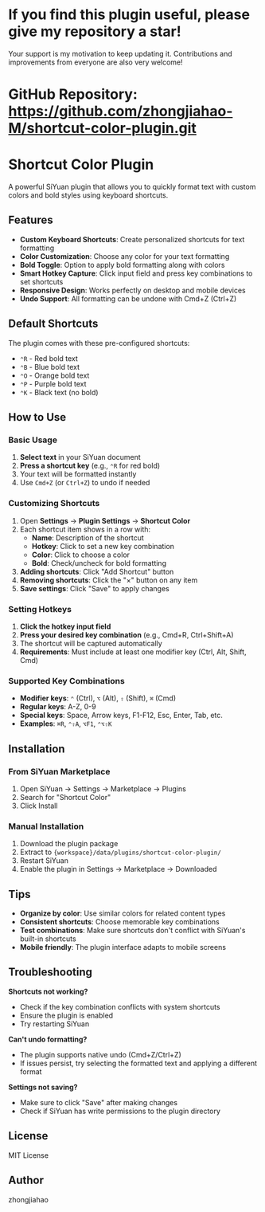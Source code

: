 # If you find this plugin useful, please give my repository a star!
Your support is my motivation to keep updating it.
Contributions and improvements from everyone are also very welcome!

# GitHub Repository: https://github.com/zhongjiahao-M/shortcut-color-plugin.git
# Shortcut Color Plugin

A powerful SiYuan plugin that allows you to quickly format text with custom colors and bold styles using keyboard shortcuts.

## Features

- **Custom Keyboard Shortcuts**: Create personalized shortcuts for text formatting
- **Color Customization**: Choose any color for your text formatting
- **Bold Toggle**: Option to apply bold formatting along with colors
- **Smart Hotkey Capture**: Click input field and press key combinations to set shortcuts
- **Responsive Design**: Works perfectly on desktop and mobile devices
- **Undo Support**: All formatting can be undone with Cmd+Z (Ctrl+Z)

## Default Shortcuts

The plugin comes with these pre-configured shortcuts:

- `⌃R` - Red bold text
- `⌃B` - Blue bold text  
- `⌃O` - Orange bold text
- `⌃P` - Purple bold text
- `⌃K` - Black text (no bold)

## How to Use

### Basic Usage

1. **Select text** in your SiYuan document
2. **Press a shortcut key** (e.g., `⌃R` for red bold)
3. Your text will be formatted instantly
4. Use `Cmd+Z` (or `Ctrl+Z`) to undo if needed

### Customizing Shortcuts

1. Open **Settings** → **Plugin Settings** → **Shortcut Color**
2. Each shortcut item shows in a row with:
   - **Name**: Description of the shortcut
   - **Hotkey**: Click to set a new key combination
   - **Color**: Click to choose a color
   - **Bold**: Check/uncheck for bold formatting
3. **Adding shortcuts**: Click "Add Shortcut" button
4. **Removing shortcuts**: Click the "×" button on any item
5. **Save settings**: Click "Save" to apply changes

### Setting Hotkeys

1. **Click the hotkey input field**
2. **Press your desired key combination** (e.g., Cmd+R, Ctrl+Shift+A)
3. The shortcut will be captured automatically
4. **Requirements**: Must include at least one modifier key (Ctrl, Alt, Shift, Cmd)

### Supported Key Combinations

- **Modifier keys**: `⌃` (Ctrl), `⌥` (Alt), `⇧` (Shift), `⌘` (Cmd)
- **Regular keys**: A-Z, 0-9
- **Special keys**: Space, Arrow keys, F1-F12, Esc, Enter, Tab, etc.
- **Examples**: `⌘R`, `⌃⇧A`, `⌥F1`, `⌃⌥⇧K`

## Installation

### From SiYuan Marketplace
1. Open SiYuan → Settings → Marketplace → Plugins
2. Search for "Shortcut Color"
3. Click Install

### Manual Installation
1. Download the plugin package
2. Extract to `{workspace}/data/plugins/shortcut-color-plugin/`
3. Restart SiYuan
4. Enable the plugin in Settings → Marketplace → Downloaded

## Tips

- **Organize by color**: Use similar colors for related content types
- **Consistent shortcuts**: Choose memorable key combinations
- **Test combinations**: Make sure shortcuts don't conflict with SiYuan's built-in shortcuts
- **Mobile friendly**: The plugin interface adapts to mobile screens

## Troubleshooting

**Shortcuts not working?**
- Check if the key combination conflicts with system shortcuts
- Ensure the plugin is enabled
- Try restarting SiYuan

**Can't undo formatting?**
- The plugin supports native undo (Cmd+Z/Ctrl+Z)
- If issues persist, try selecting the formatted text and applying a different format

**Settings not saving?**
- Make sure to click "Save" after making changes
- Check if SiYuan has write permissions to the plugin directory

## License

MIT License

## Author

zhongjiahao
